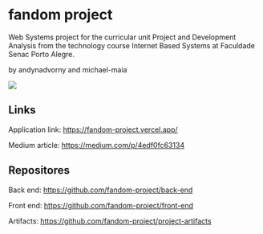 # fandom project

Web Systems project for the curricular unit Project and Development Analysis from the technology course Internet Based Systems at Faculdade Senac Porto Alegre.

by andynadvorny and michael-maia

<img src="https://imgtr.ee/images/2022/11/30/5CKb.png"/>

## Links

Application link: https://fandom-project.vercel.app/

Medium article: https://medium.com/p/4edf0fc63134

## Repositores

Back end: https://github.com/fandom-project/back-end

Front end: https://github.com/fandom-project/front-end

Artifacts: https://github.com/fandom-project/project-artifacts
